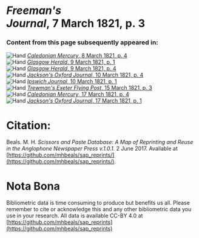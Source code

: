 # *Freeman's Journal*, 7 March 1821, p. 3  
  
### Content from this page subsequently appeared in:  
![Hand](http://scissorsandpaste.net/wp-content/uploads/2017/06/smallhandpointer.png) [*Caledonian Mercury*, 8 March 1821, p. 4](https://mhbeals.github.io/sap_html/Caledonian-Mercury/Caledonian-Mercury-8-March-1821-p-4)  
![Hand](http://scissorsandpaste.net/wp-content/uploads/2017/06/smallhandpointer.png) [*Glasgow Herald*, 9 March 1821, p. 1](https://mhbeals.github.io/sap_html/Glasgow-Herald/Glasgow-Herald-9-March-1821-p-1)  
![Hand](http://scissorsandpaste.net/wp-content/uploads/2017/06/smallhandpointer.png) [*Glasgow Herald*, 9 March 1821, p. 4](https://mhbeals.github.io/sap_html/Glasgow-Herald/Glasgow-Herald-9-March-1821-p-4)  
![Hand](http://scissorsandpaste.net/wp-content/uploads/2017/06/smallhandpointer.png) [*Jackson's Oxford Journal*, 10 March 1821, p. 4](https://mhbeals.github.io/sap_html/Jackson's-Oxford-Journal/Jackson's-Oxford-Journal-10-March-1821-p-4)  
![Hand](http://scissorsandpaste.net/wp-content/uploads/2017/06/smallhandpointer.png) [*Ipswich Journal*, 10 March 1821, p. 1](https://mhbeals.github.io/sap_html/Ipswich-Journal/Ipswich-Journal-10-March-1821-p-1)  
![Hand](http://scissorsandpaste.net/wp-content/uploads/2017/06/smallhandpointer.png) [*Trewman's Exeter Flying Post*, 15 March 1821, p. 3](https://mhbeals.github.io/sap_html/Trewman's-Exeter-Flying-Post/Trewman's-Exeter-Flying-Post-15-March-1821-p-3)  
![Hand](http://scissorsandpaste.net/wp-content/uploads/2017/06/smallhandpointer.png) [*Caledonian Mercury*, 17 March 1821, p. 4](https://mhbeals.github.io/sap_html/Caledonian-Mercury/Caledonian-Mercury-17-March-1821-p-4)  
![Hand](http://scissorsandpaste.net/wp-content/uploads/2017/06/smallhandpointer.png) [*Jackson's Oxford Journal*, 17 March 1821, p. 1](https://mhbeals.github.io/sap_html/Jackson's-Oxford-Journal/Jackson's-Oxford-Journal-17-March-1821-p-1)  


# Citation: 

Beals. M. H. *Scissors and Paste Database: A Map of Reprinting and Reuse in the Anglophone Newspaper Press v.1.0.1.* 2 June 2017. Available at [https://github.com/mhbeals/sap_reprints/](https://github.com/mhbeals/sap_reprints/). 

# Nota Bona

Bibliometric data is time consuming to produce but benefits us all. Please remember to cite or acknowledge this and any other bibliometric data you use in your research. All data is available CC-BY 4.0 at [https://github.com/mhbeals/sap_reprints](https://github.com/mhbeals/sap_reprints)